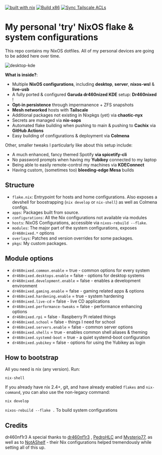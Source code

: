 [![built with nix](https://img.shields.io/static/v1?logo=nixos&logoColor=white&label=&message=Built%20with%20Nix&color=41439a)](https://builtwithnix.org) [![Build x86](https://github.com/dr460nf1r3/dr460nixed/actions/workflows/cachix_x86.yml/badge.svg)](https://github.com/dr460nf1r3/dr460nixed/actions/workflows/cachix_x86.yml) [![Sync Tailscale ACLs](https://github.com/dr460nf1r3/dr460nixed/actions/workflows/tailscale.yml/badge.svg)](https://github.com/dr460nf1r3/dr460nixed/actions/workflows/tailscale.yml)

# My personal 'try' NixOS flake & system configurations

This repo contains my NixOS dotfiles. All of my personal devices are going to be added here over time.

![desktop-kde](https://i.imgur.com/hZQj0fi.png)

**What is inside?**:

- Multiple **NixOS configurations**, including **desktop**, **server**, **nixos-wsl** & **live-usb**
- A fully ported & configured **Garuda dr460nized KDE** setup: **Dr460nixed** !
- **Opt-in persistence** through impermanence + ZFS snapshots
- **Mesh networked** hosts with **Tailscale**
- Additional packages not existing in Nixpkgs (yet) via **chaotic-nyx**
- Secrets are managed via **nix-sops**
- Automated flake building when pushing to main & pushing to **Cachix** via **GitHub Actions**
- Easy building of configurations & deployment via **Colmena**

Other, smaller tweaks I particularly like about this setup include:

- A much enhanced, fancy themed Spotify **via spicetify-cli**
- No password prompts when having my **Yubikey** connected to my laptop
- Being able to easily remote-control my machines via **KDEConnect**
- Having custom, (sometimes too) **bleeding-edge Mesa** builds

## Structure

- `flake.nix`: Entrypoint for hosts and home configurations. Also exposes a
  devshell for boostrapping (`nix develop` or `nix-shell`) as well as Colmena configs.
- `apps`: Packages built from source.
- `configurations`: All the Nix configurations not available via modules
- `hosts`: NixOS Configurations, accessible via `nixos-rebuild --flake`.
- `modules`: The major part of the system configurations, exposes `dr460nixed.*` options
- `overlays`: Patches and version overrides for some packages.
- `pkgs`: My custom packages.

## Module options

- `dr460nixed.common.enable` = true - common options for every system
- `dr460nixed.desktops.enable` = false - options for desktop systems
- `dr460nixed.development.enable` = false - enables a development environment
- `dr460nixed.gaming.enable` = false - gaming related apps & options
- `dr460nixed.hardening.enable` = true - system hardening
- `dr460nixed.live-cd` = false - live CD applications
- `dr460nixed.performance-tweaks` = false - performance enhancing options
- `dr460nixed.rpi` = false - Raspberry Pi related things
- `dr460nixed.school` = false - things I need for school
- `dr460nixed.servers.enable` = false - common server options
- `dr460nixed.shells` = true - enables common shell aliases & theming
- `dr460nixed.systemd-boot` = true - a quiet systemd-boot configuration
- `dr460nixed.yubikey` = false - options for using the Yubikey as login

## How to bootstrap

All you need is nix (any version). Run:

```
nix-shell
```

If you already have nix 2.4+, git, and have already enabled `flakes` and
`nix-command`, you can also use the non-legacy command:

```
nix develop
```

`nixos-rebuild --flake .` To build system configurations

## Credits
 dr460nf1r3
A special thanks to  [dr460nf1r3](https://github.com/dr460nf1r3) , [PedroHLC](https://github.com/pedrohlc) and [Mysterio77](https://github.com/Misterio77), as well as to [NotAShelf](https://github.com/NotAShelf) - their Nix configurations helped tremendously while setting all of this up.
